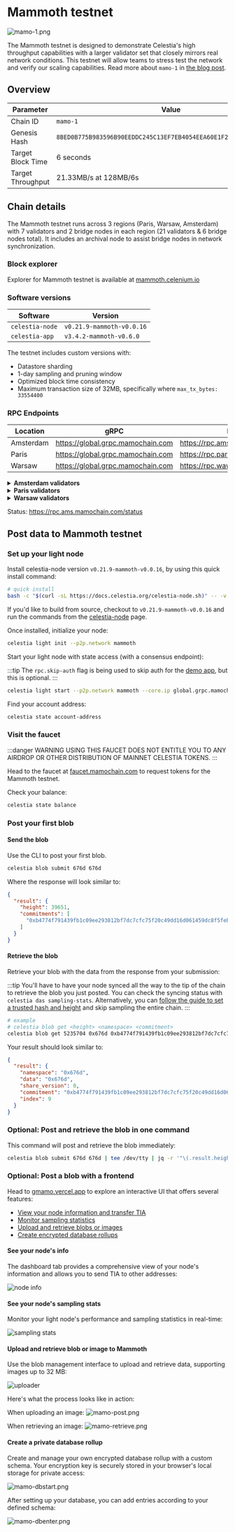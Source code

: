 # Mammoth testnet

![mamo-1.png](/img/mamo-1.png)

The Mammoth testnet is designed to demonstrate Celestia's high throughput capabilities with a larger validator set that closely mirrors real network conditions. This testnet will allow teams to stress test the network and verify our scaling capabilities. Read more about `mamo-1` in [the blog post](https://blog.celestia.org/mamo-1/).

## Overview

| Parameter | Value |
|-----------|--------|
| Chain ID | `mamo-1` |
| Genesis Hash | `8BED0B775B983596B90EEDDC245C13EF7EB4054EEA60E1F25393868C4A2C6660` |
| Target Block Time | 6 seconds |
| Target Throughput | 21.33MB/s at 128MB/6s |

## Chain details

The Mammoth testnet runs across 3 regions (Paris, Warsaw, Amsterdam) with 7 validators and 2 bridge nodes in each region (21 validators & 6 bridge nodes total). It includes an archival node to assist bridge nodes in network synchronization.

### Block explorer

Explorer for Mammoth testnet is available at [mammoth.celenium.io](https://mammoth.celenium.io)

### Software versions

| Software | Version |
|----------|---------|
| `celestia-node` | `v0.21.9-mammoth-v0.0.16` |
| `celestia-app` | `v3.4.2-mammoth-v0.6.0` |

The testnet includes custom versions with:
- Datastore sharding
- 1-day sampling and pruning window
- Optimized block time consistency
- Maximum transaction size of 32MB, specifically where `max_tx_bytes: 33554400`

### RPC Endpoints

| Location | gRPC | RPC | API |
|----------|------|-----|-----|
| Amsterdam | https://global.grpc.mamochain.com | https://rpc.ams.mamochain.com | https://api.ams.mamochain.com |
| Paris | https://global.grpc.mamochain.com | https://rpc.par.mamochain.com | https://api.par.mamochain.com |
| Warsaw | https://global.grpc.mamochain.com | https://rpc.waw.mamochain.com | https://api.waw.mamochain.com |

<details>
<summary><b>Amsterdam validators</b></summary>

- conval-8.ams.mamochain.com
- conval-9.ams.mamochain.com
- conval-10.ams.mamochain.com
- conval-11.ams.mamochain.com
- conval-12.ams.mamochain.com
- conval-13.ams.mamochain.com
</details>

<details>
<summary><b>Paris validators</b></summary>

- conval-0.par.mamochain.com
- conval-1.par.mamochain.com
- conval-2.par.mamochain.com
- conval-3.par.mamochain.com
- conval-4.par.mamochain.com
- conval-5.par.mamochain.com
- conval-6.par.mamochain.com
- conval-7.par.mamochain.com
</details>

<details>
<summary><b>Warsaw validators</b></summary>

- conval-14.waw.mamochain.com
- conval-15.waw.mamochain.com
- conval-16.waw.mamochain.com
- conval-17.waw.mamochain.com
- conval-18.waw.mamochain.com
- conval-19.waw.mamochain.com
- conval-20.waw.mamochain.com
</details>

Status: <https://rpc.ams.mamochain.com/status>

## Post data to Mammoth testnet

### Set up your light node

Install celestia-node version `v0.21.9-mammoth-v0.0.16`, by using this quick install command:

```bash
# quick install
bash -c "$(curl -sL https://docs.celestia.org/celestia-node.sh)" -- -v v0.21.9-mammoth-v0.0.16
```

If you'd like to build from source, checkout to `v0.21.9-mammoth-v0.0.16` and run the commands from the [celestia-node](/how-to-guides/celestia-node.md) page.

Once installed, initialize your node:

```bash
celestia light init --p2p.network mammoth
```

Start your light node with state access (with a consensus endpoint):

:::tip
The `rpc.skip-auth` flag is being used to skip auth for the [demo app](#optional-post-a-blob-with-a-frontend), but this is optional.
:::

```bash
celestia light start --p2p.network mammoth --core.ip global.grpc.mamochain.com --core.port 9090 --rpc.skip-auth
```

Find your account address:

```bash
celestia state account-address
```

### Visit the faucet

:::danger WARNING
USING THIS FAUCET DOES NOT ENTITLE YOU TO ANY AIRDROP OR OTHER DISTRIBUTION OF
MAINNET CELESTIA TOKENS.
:::

Head to the faucet at [faucet.mamochain.com](https://faucet.mamochain.com) to request tokens for the Mammoth testnet.

Check your balance:

```bash
celestia state balance
```

### Post your first blob

#### Send the blob

Use the CLI to post your first blob.

```bash
celestia blob submit 676d 676d
```

Where the response will look similar to:

```json
{
  "result": {
    "height": 39651,
    "commitments": [
      "0xb4774f791439fb1c09ee293812bf7dc7cfc75f20c49dd16d061459dc8f5febff"
    ]
  }
}
```

#### Retrieve the blob

Retrieve your blob with the data from the response from your submission:

:::tip
You'll have to have your node synced all the way to the tip of the chain to retrieve the blob you just posted. You can check the syncing status with `celestia das sampling-stats`. Alternatively, you can [follow the guide to set a trusted hash and height](/how-to-guides/celestia-node-trusted-hash.md) and skip sampling the entire chain.
:::

```bash
# example
# celestia blob get <height> <namespace> <commitment>
celestia blob get 5235704 0x676d 0xb4774f791439fb1c09ee293812bf7dc7cfc75f20c49dd16d061459dc8f5febff
```

Your result should look similar to:

```json
{
  "result": {
    "namespace": "0x676d",
    "data": "0x676d",
    "share_version": 0,
    "commitment": "0xb4774f791439fb1c09ee293812bf7dc7cfc75f20c49dd16d061459dc8f5febff",
    "index": 9
  }
}
```

### Optional: Post and retrieve the blob in one command

This command will post and retrieve the blob immediately:

```bash
celestia blob submit 676d 676d | tee /dev/tty | jq -r '"\(.result.height) 676d \(.result.commitments[0])"' | xargs -n3 celestia blob get
```

### Optional: Post a blob with a frontend

Head to [gmamo.vercel.app](https://gmamo.vercel.app) to explore an interactive UI that offers several features:
- [View your node information and transfer TIA](#see-your-node-s-info)
- [Monitor sampling statistics](#see-your-node-s-sampling-stats)
- [Upload and retrieve blobs or images](#upload-and-retrieve-blob-or-image-to-mammoth)
- [Create encrypted database rollups](#create-a-private-database-rollup)

#### See your node's info

The dashboard tab provides a comprehensive view of your node's information and allows you to send TIA to other addresses:

![node info](/img/mamo/mamo-nodeinfo.png)

#### See your node's sampling stats

Monitor your light node's performance and sampling statistics in real-time:

![sampling stats](/img/mamo/mamo-sampler.png)

#### Upload and retrieve blob or image to Mammoth

Use the blob management interface to upload and retrieve data, supporting images up to 32 MB:

![uploader](/img/mamo/mamo-blob.png)

Here's what the process looks like in action:

When uploading an image:
![mamo-post.png](/img/mamo/mamo-post.png)

When retrieving an image:
![mamo-retrieve.png](/img/mamo/mamo-retrieve.png)

#### Create a private database rollup

Create and manage your own encrypted database rollup with a custom schema. Your encryption key is securely stored in your browser's local storage for private access:

![mamo-dbstart.png](/img/mamo/mamo-dbstart.png)

After setting up your database, you can add entries according to your defined schema:

![mamo-dbenter.png](/img/mamo/mamo-dbenter.png)
